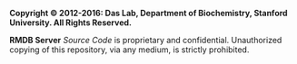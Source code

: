 **Copyright &copy; 2012-2016: Das Lab, Department of Biochemistry, Stanford University. All Rights Reserved.**

**RMDB Server** _Source Code_ is proprietary and confidential. Unauthorized copying of this repository, via any medium, is strictly prohibited.
